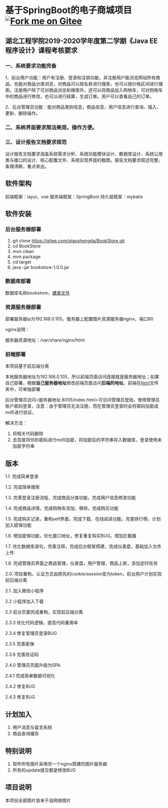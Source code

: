 # 基于SpringBoot的电子商城项目[![Fork me on Gitee](https://gitee.com/qiaoshengda/BookStore/widgets/widget_5.svg)](https://gitee.com/qiaoshengda/BookStore)

## 湖北工程学院2019-2020学年度第二学期《Java EE程序设计》课程考核要求

### 一、系统要求功能完备 

​	1、前台用户功能：用户有注册、登录和注销功能，非注册用户能浏览网站所有商品，也能对商品分类浏览，对商品可以按名称进行搜索，也可以按价格区间进行搜索。注册用户除了可对商品浏览和搜索外，还可以将商品加入购物车，可对购物车中的商品进行修改，也可以进行结算，生成订单。用户可以查看自己的订单。

​	2、后台管理员功能：能对商品类别信息，商品信息，用户信息进行查询、插入、更新、删除操作。

### 二、系统界面要求简洁美观，操作方便。

### 三、设计报告文档要求规范

设计报告文档要求涵盖系统需求分析、系统功能模块设计、数据库设计、系统公用类与接口的设计、核心配置文件、系统实现界面的截图。报告文档要求叙述完整，条理清晰，重点突出。

## 软件架构

前端框架：layui，vue
服务端框架：SpringBoot
持久层框架：mybatis

## 软件安装

### 后台服务器部署

1. git clone https://gitee.com/qiaoshengda/BookStore.git
2. cd BookStore
3. mvn clean
4. mvn package
5. cd target
6. java -jar bookstore-1.0.0.jar

### 数据库部署

数据库名称bookstore，[建表文件](database/mysql.sql)

### 资源服务器部署

部署服务器ip为192.168.0.105，服务器上配置图片资源服务器nginx，端口80

nginx说明：

服务器资源地址：/var/share/nginx/html

### 前端部署

本项目基于前后端分离

本地服务器地址为192.168.0.105，所以前端页面访问连接就是服务器地址；如果自己部署，根据**自己服务器地址**修改前端页面访问**后端的地址**，前端在[html](html)文件夹中，可单独部署

后台管理员访问<服务器地址:8055/index.html>可访问管理员登陆，使用管理员账户密码登录，注意：由于管理员无法注册，而在管理员登录时会将密码加密成md5进行验证，

解决方法：

1. 将相关代码删除
2. 去百度将你的密码进行md5加密，将加密后的字符串存入数据库，登录使用未加密字符串

## 版本

1.1. 完成简单登录

1.2. 完成简单搜索

1.3. 完善登录注册流程，完成商品分类功能，完成用户信息修改功能

1.4. 完成商品详情，完成购物车添加、移除，完成购买功能

1.5. 完成购买记录，重构self界面，完成下载、在线阅读功能，完善排行榜，计划加入密保功能

1.6. 增加密保功能，优化接口地址，修复重复购买BUG，增加拦截器

1.7. 优化数据库语句，完善注释，完成后台框架搭建，完成仪表盘，基础加入文件上传

1.8. 完成管理员界面之商品管理，仪表盘，用户管理，商品上架，添加定时任务

2.0. 项目重构，认证方式由原先的cookie/session变为token，前台用户计划实现前后端分离

2.1. 加入微信小程序

2.2 小程序加入下载

2.3 前台页面完成重构，实现前后端分离

2.3.3 优化代码逻辑，提高代码重用率

2.3.4 修复管理员登录BUG

2.3.5 完善密保

2.3.6 完善验证码

2.4.0 管理员页面升级为SPA

2.4.1 完成简单数据可视化

2.4.2 修复BUG

2.4.3 修复BUG

## 计划加入

1. 用户消息与留言系统
2. 商品查询缓存

## 特别说明

1. 软件所有图片采用另一个nginx搭建的图片服务器
2. 所有的update提交都是修改BUG

## 项目说明

本项目全部图片皆来于自网络图片